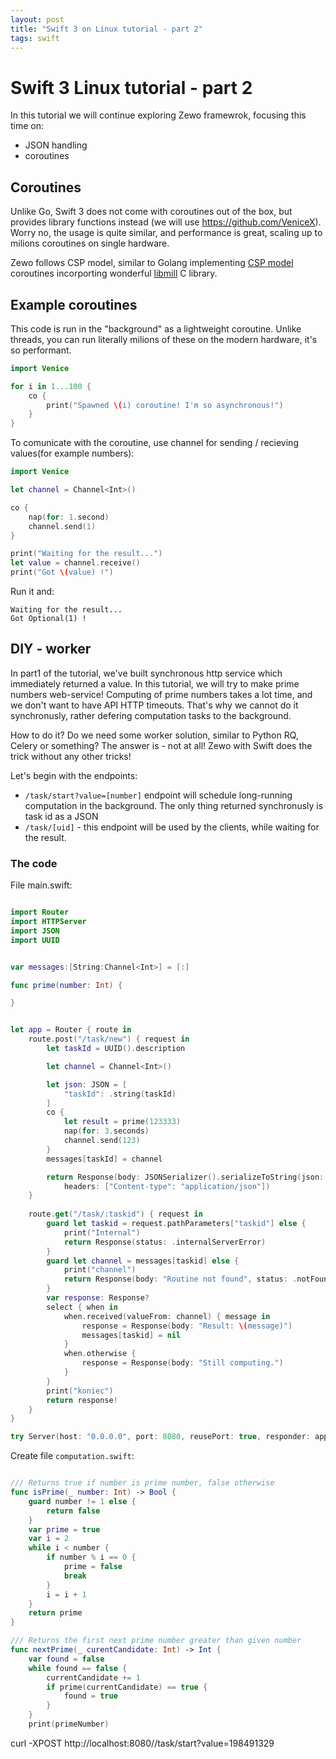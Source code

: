 ```yaml
---
layout: post
title: "Swift 3 on Linux tutorial - part 2"
tags: swift
---
```



# Swift 3 Linux tutorial - part 2

In this tutorial we will continue exploring Zewo framewrok, focusing this time on:

* JSON handling
* coroutines


## Coroutines

Unlike Go, Swift 3 does not come with coroutines out of the box, but provides library functions instead (we will use https://github.com/VeniceX). Worry no, the usage is quite similar, and performance is great, scaling up to milions coroutines on single hardware. 

Zewo follows CSP model, similar to Golang implementing [CSP model](https://en.wikipedia.org/wiki/Communicating_sequential_processes) coroutines incorporting wonderful [libmill](http://libmill.org) C library.



## Example coroutines

This code is run in the "background" as a lightweight coroutine. Unlike threads, you can run literally milions of these on the modern hardware, it's so performant.

```swift
import Venice

for i in 1...100 {
	co {
		print("Spawned \(i) coroutine! I'm so asynchronous!")
	}
}
```

To comunicate with the coroutine, use channel for sending / recieving values(for example numbers):

```swift
import Venice

let channel = Channel<Int>()

co {
	nap(for: 1.second)
	channel.send(1)
}

print("Waiting for the result...")
let value = channel.receive()
print("Got \(value) !")

```

Run it and:

```
Waiting for the result...
Got Optional(1) !
```


## DIY - worker
		
In part1 of the tutorial, we've built synchronous http service which immediately returned a value. In this tutorial, we will try to make prime numbers web-service! Computing of prime numbers takes a lot time, and we don't want to have API HTTP timeouts. That's why we cannot do it synchronusly, rather defering computation tasks to the background. 

How to do it? Do we need some worker solution, similar to Python RQ, Celery or something? The answer is - not at all! Zewo with Swift does the trick without any other tricks!

Let's begin with the endpoints:


* `/task/start?value=[number]` endpoint will schedule long-running computation in the background. The only thing returned synchronusly is task id as a JSON
* `/task/[uid]` - this endpoint will be used by the clients, while waiting for the result.


### The code

File main.swift:


```swift

import Router
import HTTPServer
import JSON
import UUID


var messages:[String:Channel<Int>] = [:]

func prime(number: Int) {

}


let app = Router { route in
    route.post("/task/new") { request in 
        let taskId = UUID().description

        let channel = Channel<Int>()

        let json: JSON = [
            "taskId": .string(taskId)
        ]
        co {
            let result = prime(123333)
            nap(for: 3.seconds)
            channel.send(123)
        }
        messages[taskId] = channel

        return Response(body: JSONSerializer().serializeToString(json: json).data, 
            headers: ["Content-type": "application/json"])
    }
    
    route.get("/task/:taskid") { request in
        guard let taskid = request.pathParameters["taskid"] else {
            print("Internal")
            return Response(status: .internalServerError)
        }
        guard let channel = messages[taskid] else {
            print("channel")
            return Response(body: "Routine not found", status: .notFound)
        }
        var response: Response?
        select { when in
            when.received(valueFrom: channel) { message in
                response = Response(body: "Result: \(message)")
                messages[taskid] = nil
            }
            when.otherwise {
                response = Response(body: "Still computing.")
            }
        }
        print("koniec")
        return response!
    }
}

try Server(host: "0.0.0.0", port: 8080, reusePort: true, responder: app).start()
```


Create file `computation.swift`:

```swift

/// Returns true if number is prime number, false otherwise
func isPrime(_ number: Int) -> Bool {
    guard number != 1 else {
        return false 
    }
    var prime = true
    var i = 2
    while i < number {
        if number % i == 0 {
            prime = false
            break
        }
        i = i + 1
    }
    return prime
}

/// Returns the first next prime number greater than given number
func nextPrime(_ curentCandidate: Int) -> Int {
	var found = false
	while found == false {
	    currentCandidate += 1
	    if prime(currentCandidate) == true {
	        found = true
	    }
	}
	print(primeNumber)

```

curl -XPOST http://localhost:8080//task/start?value=198491329





	
